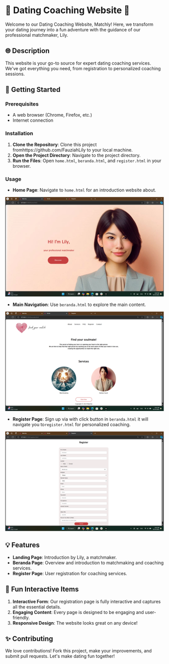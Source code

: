 # 🌟 Dating Coaching Website 🌟

Welcome to our Dating Coaching Website, Matchly! Here, we transform your dating journey into a fun adventure with the guidance of our professional matchmaker, Lily.

## 🌐 Description

This website is your go-to source for expert dating coaching services. We've got everything you need, from registration to personalized coaching sessions.

## 🚀 Getting Started

### Prerequisites

- A web browser (Chrome, Firefox, etc.)
- Internet connection

### Installation

1. **Clone the Repository**: Clone this project fromhttps://github.com/FauziahLily to your local machine.
2. **Open the Project Directory**: Navigate to the project directory.
3. **Run the Files**: Open `home.html`, `beranda.html`, and `register.html` in your browser.

### Usage

- **Home Page**: Navigate to `home.html` for an introduction website about.

![App Screenshot](assets\landingpage.png)

- **Main Navigation**: Use `beranda.html` to explore the main content.

![App Screenshot](assets\homepage.png)

- **Register Page**: Sign up via with click button in `beranda.html` it will navigate you to`register.html` for personalized coaching.

![App Screenshot](assets\regform.png)

## 💡 Features

- **Landing Page**: Introduction by Lily, a matchmaker.
- **Beranda Page**: Overview and introduction to matchmaking and coaching services.
- **Register Page**: User registration for coaching services.

## 🎉 Fun Interactive Items

1. **Interactive Form**: Our registration page is fully interactive and captures all the essential details.
2. **Engaging Content**: Every page is designed to be engaging and user-friendly.
3. **Responsive Design**: The website looks great on any device!

## ✨ Contributing

We love contributions! Fork this project, make your improvements, and submit pull requests. Let's make dating fun together!
